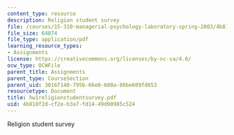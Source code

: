 ```yaml
---
content_type: resource
description: Religion student survey
file: /courses/15-310-managerial-psychology-laboratory-spring-2003/4b818f2dcf2eb3a7fd1449d90985c524_hw1religionstudentsurvey.pdf
file_size: 64874
file_type: application/pdf
learning_resource_types:
- Assignments
license: https://creativecommons.org/licenses/by-nc-sa/4.0/
ocw_type: OCWFile
parent_title: Assignments
parent_type: CourseSection
parent_uid: 3016f140-795b-66e0-680a-86be609fd653
resourcetype: Document
title: hw1religionstudentsurvey.pdf
uid: 4b818f2d-cf2e-b3a7-fd14-49d90985c524
---
```

Religion student survey